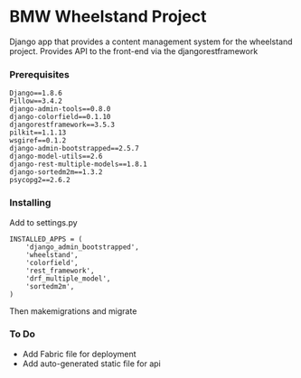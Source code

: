 # BMW Wheelstand Project

Django app that provides a content management system for the wheelstand project. Provides API to the front-end via the djangorestframework 

### Prerequisites

```
Django==1.8.6
Pillow==3.4.2
django-admin-tools==0.8.0
django-colorfield==0.1.10
djangorestframework==3.5.3
pilkit==1.1.13
wsgiref==0.1.2
django-admin-bootstrapped==2.5.7
django-model-utils==2.6
django-rest-multiple-models==1.8.1
django-sortedm2m==1.3.2
psycopg2==2.6.2
```

### Installing

Add to settings.py

```
INSTALLED_APPS = (
	'django_admin_bootstrapped',
    'wheelstand',
    'colorfield',
    'rest_framework',
    'drf_multiple_model',
    'sortedm2m',
)
```
Then makemigrations and migrate


### To Do

* Add Fabric file for deployment
* Add auto-generated static file for api
